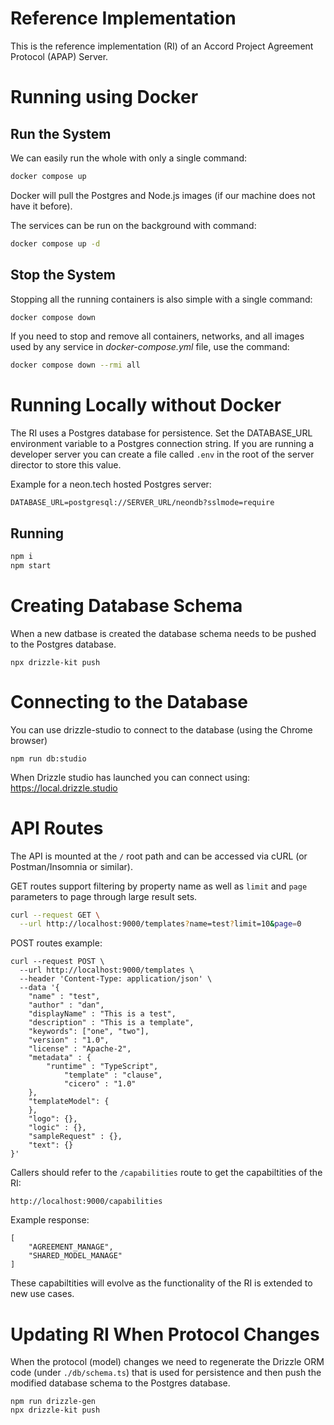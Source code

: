 # Reference Implementation

This is the reference implementation (RI) of an Accord Project Agreement Protocol (APAP) Server.

# Running using Docker

## Run the System
We can easily run the whole with only a single command:
```bash
docker compose up
```

Docker will pull the Postgres and Node.js images (if our machine does not have it before).

The services can be run on the background with command:
```bash
docker compose up -d
```

## Stop the System
Stopping all the running containers is also simple with a single command:
```bash
docker compose down
```

If you need to stop and remove all containers, networks, and all images used by any service in <em>docker-compose.yml</em> file, use the command:
```bash
docker compose down --rmi all
```

# Running Locally without Docker

The RI uses a Postgres database for persistence. Set the DATABASE_URL environment variable to a Postgres connection string. If you are running
a developer server you can create a file called `.env` in the root of the server director to store this value.

Example for a neon.tech hosted Postgres server:

```
DATABASE_URL=postgresql://SERVER_URL/neondb?sslmode=require
```

## Running

```bash
npm i
npm start
```

# Creating Database Schema

When a new datbase is created the database schema needs to be pushed to the Postgres database.

```
npx drizzle-kit push
```

# Connecting to the Database

You can use drizzle-studio to connect to the database (using the Chrome browser)

```
npm run db:studio
```

When Drizzle studio has launched you can connect using: https://local.drizzle.studio

# API Routes

The API is mounted at the `/` root path and can be accessed via cURL (or Postman/Insomnia or similar).

GET routes support filtering by property name as well as `limit` and `page` parameters to page through large result sets.

```bash
curl --request GET \
  --url http://localhost:9000/templates?name=test?limit=10&page=0
```

POST routes example:

```
curl --request POST \
  --url http://localhost:9000/templates \
  --header 'Content-Type: application/json' \
  --data '{
    "name" : "test",
    "author" : "dan",
    "displayName" : "This is a test",
    "description" : "This is a template",
    "keywords": ["one", "two"],
    "version" : "1.0",
    "license" : "Apache-2",
    "metadata" : {
        "runtime" : "TypeScript",
            "template" : "clause",
            "cicero" : "1.0"
    },
    "templateModel": {
    },
    "logo": {},
    "logic" : {},
    "sampleRequest" : {},
    "text": {}
}'
```

Callers should refer to the `/capabilities` route to get the capabiltities of the RI:

```
http://localhost:9000/capabilities
```

Example response:

```
[
	"AGREEMENT_MANAGE",
	"SHARED_MODEL_MANAGE"
]
```

These capabiltities will evolve as the functionality of the RI is extended to new use cases.

# Updating RI When Protocol Changes

When the protocol (model) changes we need to regenerate the Drizzle ORM code (under `./db/schema.ts`) that is used for persistence and then push the modified database schema to
the Postgres database.

```
npm run drizzle-gen
npx drizzle-kit push
```
